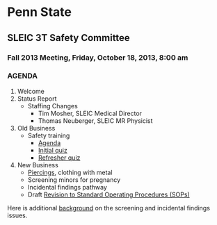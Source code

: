 # Penn State
## SLEIC 3T Safety Committee
### Fall 2013 Meeting, Friday, October 18, 2013, 8:00 am

### AGENDA

1. Welcome
2. Status Report
	- Staffing Changes
		- Tim Mosher, SLEIC Medical Director
		- Thomas Neuberger, SLEIC MR Physicist
3.	Old Business
	- Safety training
		- [Agenda](sleic-safety-training-agenda.md)
		- [Initial quiz](sleic-safety-quiz-initial.md)
		- [Refresher quiz](sleic-safety-quiz-refresher.md)
4. New Business
	- [Piercings](http://www.mrisafety.com/safety_article.asp?subject=163), clothing with metal
	- Screening minors for pregnancy
	- Incidental findings pathway
	- Draft [Revision to Standard Operating Procedures (SOPs)](https://github.com/psu-sleic/policies/blob/master/sops/sleic-3T-sops-revised.md)

Here is additional [background](https://github.com/psu-sleic/policies/blob/master/safety-committee/sleic-safety-comm-background-2013-10-18.md) on the screening and incidental findings issues.
